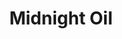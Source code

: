---
title: "Midnight Oil"
summary: "Rock band formed in Sydney, Australia, in 1972. The Midnight Oil lineup remained quite stable over the band's long career: Peter Garrett as lead singer , Jim Moginie on guitar and keyboards, Martin Rotsey on guitar, and Rob Hirst on drums. Andrew \"Bear\" James, the first bass player, left in 1979, replaced by Peter Gifford, who left in 1987 to be replaced by New Zealander Bones Hillman , ex-, who remained with the group until its dissolution in 2002. was the band's manager and effective sixth member throughout. Hillman succumbed to cancer in November 2020."
image: "midnight-oil.jpg"
apple_music_artist_url: "https://music.apple.com/gb/artist/midnight-oil/18747421"
---